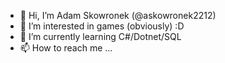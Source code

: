 - 👋 Hi, I’m Adam Skowronek (@askowronek2212)
- 👀 I’m interested in games (obviously) :D 
- 🌱 I’m currently learning C#/Dotnet/SQL
- 📫 How to reach me ...

<!---
askowronek2212/askowronek2212 is a ✨ special ✨ repository because its `README.md` (this file) appears on your GitHub profile.
You can click the Preview link to take a look at your changes.
--->
